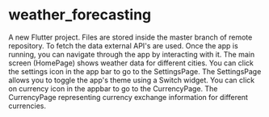# weather_forecasting

A new Flutter project.
Files are stored inside the master branch of remote repository.
To fetch the data external API's are used.
Once the app is running, you can navigate through the app by interacting with it.
The main screen (HomePage) shows weather data for different cities.
You can click the settings icon in the app bar to go to the SettingsPage.
The SettingsPage allows you to toggle the app's theme using a Switch widget.
You can click on currency icon in the appbar to go to the CurrencyPage.
The CurrencyPage representing currency exchange information for different currencies.

